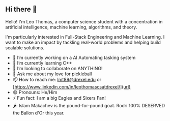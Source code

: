 ## Hi there 👋
Hello! I'm Leo Thomas, a computer science student with a concentration in artificial intelligence, machine learning, algorithms, and theory.

I'm particularly interested in Full-Stack Engineering and Machine Learning. I want to make an impact by tackling real-world problems and helping build scalable solutions. 


- 🔭 I’m currently working on a AI Automating tasking system
- 🌱 I’m currently learning C++
- 👯 I’m looking to collaborate on ANYTHING!
- 💬 Ask me about my love for pickleball 
- 📫 How to reach me: [lmt89@drexel.edu](url) or [https://www.linkedin.com/in/leothomascsatdrexel/](url)
- 😄 Pronouns: He/Him
- ⚡ Fun fact: I am a big Eagles and Sixers Fan!
- 🌶️: Islam Makachev is the pound-for-pound goat. Rodri 100% DESERVED the Ballon d'Or this year. 

